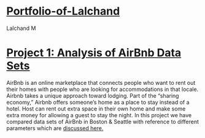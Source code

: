 # [Portfolio-of-Lalchand](https://lalchand-m.github.io/Portfolio-for-Data-Science/)
Lalchand M

# [Project 1: Analysis of AirBnb Data Sets](https://github.com/Lalchand-M/Portfolio-for-Data-Science/find/master)

AirBnb is an online marketplace that connects people who want to rent out their homes with people who are looking for accommodations in that locale. Airbnb takes a unique approach toward lodging. Part of the “sharing economy,” Airbnb offers someone’s home as a place to stay instead of a hotel. Host can rent out extra space in their own home and make some extra money for allowing a guest to stay the night. In this project we have compared data sets of AirBnb in Boston & Seattle with reference to different parameters which are [discussed here.](https://lalchand-m.github.io/Analysis-of-Boston-and-Seattle-AirBnb-Data/)


